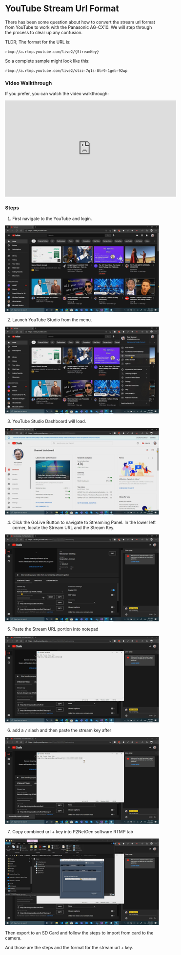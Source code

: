 # YouTube Stream Url Format
There has been some question about how to convert the stream url format from YouTube to work with the Panasonic AG-CX10. We will step through the process to clear up any confusion. 

TLDR; The format for the URL is:

`rtmp://a.rtmp.youtube.com/live2/{StreamKey}`

So a complete sample might look like this:

`rtmp://a.rtmp.youtube.com/live2/stzz-7q1s-8tr9-1geb-92wp`

### Video Walkthrough
If you prefer, you can watch the video walkthrough:
<iframe width="560" height="315" class="video-frame" src="https://www.youtube.com/embed/Yfs0FzpPDBc" title="YouTube video player" frameborder="0" allow="accelerometer; autoplay; clipboard-write; encrypted-media; gyroscope; picture-in-picture" allowfullscreen></iframe>

### Steps
1. First navigate to the YouTube and login.

![Image 1](https://raw.githubusercontent.com/mobiletonster/blogposts/main/video/streaming/images/Image1.jpg#screenshot "youtube main screen")


2. Launch YouTube Studio from the menu.

![Image 2](https://raw.githubusercontent.com/mobiletonster/blogposts/main/video/streaming/images/Image2.jpg#screenshot "youtube main screen + menu")


3. YouTube Studio Dashboard will load.

![Image 3](https://raw.githubusercontent.com/mobiletonster/blogposts/main/video/streaming/images/Image3.jpg#screenshot "youtube dashboard")


4. Click the GoLive Button to navigate to Streaming Panel. In the lower left corner, locate the Stream URL and the Stream Key.

![Image 4](https://raw.githubusercontent.com/mobiletonster/blogposts/main/video/streaming/images/Image4.jpg#screenshot "youtube streaming panel")




5. Paste the Stream URL portion into notepad

![Image 5](https://raw.githubusercontent.com/mobiletonster/blogposts/main/video/streaming/images/Image5.jpg#screenshot "url in notepad")


6. add a `/` slash and then paste the stream key after

![Image 6](https://raw.githubusercontent.com/mobiletonster/blogposts/main/video/streaming/images/Image6.jpg#screenshot "url + key in notepad")


7. Copy combined url + key into P2NetGen software RTMP tab

![Image 7](https://raw.githubusercontent.com/mobiletonster/blogposts/main/video/streaming/images/Image7.jpg#screenshot "url + key in notepad")


Then export to an SD Card and follow the steps to import from card to the camera.

And those are the steps and the format for the stream url + key.

